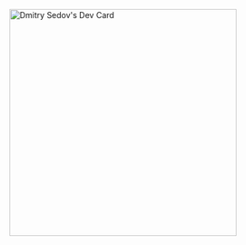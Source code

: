 <a href="https://app.daily.dev/youtoo"><img src="https://api.daily.dev/devcards/6645a666735949cbae9c6123fb36cd89.png?r=csr" width="400" alt="Dmitry Sedov's Dev Card"/></a>

<!--
### Hi there 👋
**sedovdmitry/sedovdmitry** is a ✨ _special_ ✨ repository because its `README.md` (this file) appears on your GitHub profile.

Here are some ideas to get you started:

- 🔭 I’m currently working on ...
- 🌱 I’m currently learning ...
- 👯 I’m looking to collaborate on ...
- 🤔 I’m looking for help with ...
- 💬 Ask me about ...
- 📫 How to reach me: ...
- 😄 Pronouns: ...
- ⚡ Fun fact: ...
-->
